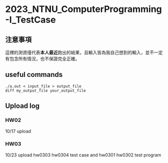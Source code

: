 # 2023_NTNU_ComputerProgramming-I_TestCase

## 注意事項
這裡的測資僅代表**本人最近**跑出的結果，且輸入皆為我自己想到的輸入，並不一定有包含所有情況，也不保證完全正確。

## useful commands

```shell
./a.out < input_file > output_file
diff my_output_file your_output_file
```

## Upload log

### HW02

10/17 upload

### HW03

10/23 upload hw0303 hw0304 test case and hw0301 hw0302 test program